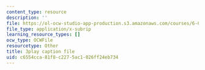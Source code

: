 ```yaml
---
content_type: resource
description: ''
file: https://ol-ocw-studio-app-production.s3.amazonaws.com/courses/6-042j-mathematics-for-computer-science-spring-2015/c6554cca81f8c2275ac1026ff24eb734_CpW0ZJ7i0oc.srt
file_type: application/x-subrip
learning_resource_types: []
ocw_type: OCWFile
resourcetype: Other
title: 3play caption file
uid: c6554cca-81f8-c227-5ac1-026ff24eb734
---
```

